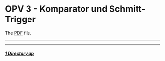 OPV 3 - Komparator und Schmitt-Trigger
====

The [PDF](./OPV3/Laborbericht.pdf) file.

----
----

##### [1 Directory up](./../README.md)
